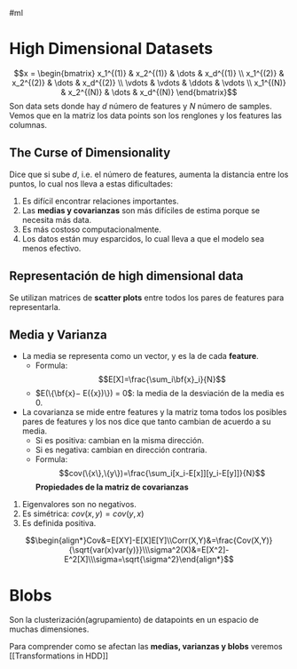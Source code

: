 #ml 
# High Dimensional Datasets
$$x = \begin{bmatrix} x_1^{(1)} & x_2^{(1)} & \dots & x_d^{(1)} \\ x_1^{(2)} & x_2^{(2)} & \dots & x_d^{(2)} \\ \vdots & \vdots & \ddots & \vdots \\ x_1^{(N)} & x_2^{(N)} & \dots & x_d^{(N)} \end{bmatrix}$$
Son data sets donde hay $d$ número de features  y $N$ número de samples. Vemos que en la matriz los data points son los renglones y los features las columnas.
## The Curse of Dimensionality
Dice que si sube $d$, i.e. el número de features, aumenta la distancia entre los puntos, lo cual nos lleva a estas dificultades:
1. Es difícil encontrar relaciones importantes. 
2. Las **medias y covarianzas** son más difíciles de estima porque se necesita más data.
3. Es más costoso computacionalmente.
4. Los datos están muy esparcidos, lo cual lleva a que el modelo sea menos efectivo. 
## Representación de high dimensional data
Se utilizan matrices de **scatter plots** entre todos los pares de features para representarla.
## Media y Varianza
- La media se representa como un vector, y es la de cada **feature**.
	- Formula: $$E[X]=\frac{\sum_i\bf{x}_i}{N}$$
	- $E(\{\bf{x}− E({x})\}) = 0$: la media de la desviación de la media es 0.
- La covarianza se mide entre features y la matriz toma todos los posibles pares de features y los nos dice que tanto cambian de acuerdo a su media. 
	- Si es positiva: cambian en la misma dirección.
	- Si es negativa: cambian en dirección contraria. 
	- Formula: $$cov(\{x\},\{y\})=\frac{\sum_i[x_i-E[x]][y_i-E[y]]}{N}$$
**Propiedades de la matriz de covarianzas**
1. Eigenvalores son no negativos.
2. Es simétrica: $cov(x,y)=cov(y,x)$
3. Es definida positiva. 

$$\begin{align*}Cov&=E[XY]-E[X]E[Y]\\Corr(X,Y)&=\frac{Cov(X,Y)}{\sqrt{var(x)var(y)}}\\\sigma^2(X)&=E[X^2]-E^2[X]\\\sigma=\sqrt{\sigma^2}\end{align*}$$
# Blobs
Son la clusterización(agrupamiento) de datapoints en un espacio de muchas dimensiones.

Para comprender como se afectan las **medias, varianzas y blobs** veremos [[Transformations in HDD]]